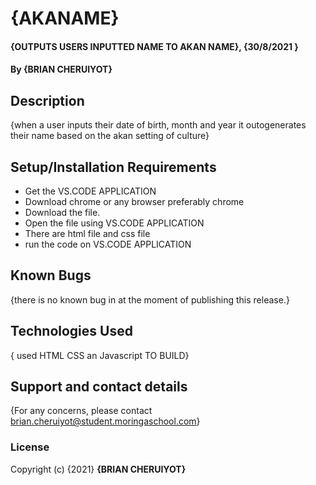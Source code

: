 # {AKANAME}
#### {OUTPUTS USERS INPUTTED NAME TO AKAN NAME}, {30/8/2021 }
#### By **{BRIAN CHERUIYOT}**
## Description
{when a user inputs their date of birth, month and year it outogenerates their name  based on the akan setting of culture}
## Setup/Installation Requirements
* Get the VS.CODE APPLICATION
* Download chrome or any browser preferably chrome
* Download the file.
* Open the file using VS.CODE APPLICATION
* There are html file and css file
* run the code on VS.CODE APPLICATION
## Known Bugs
{there is no known bug in at the moment of publishing this release.}
## Technologies Used
{ used HTML CSS an Javascript TO BUILD}
## Support and contact details
{For any concerns, please contact brian.cheruiyot@student.moringaschool.com}
### License
Copyright (c) {2021} **{BRIAN CHERUIYOT}**